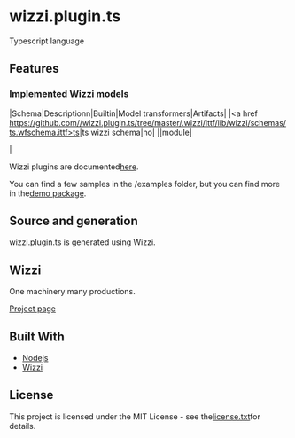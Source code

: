 # wizzi.plugin.ts

Typescript language

## Features
### Implemented Wizzi models
|Schema|Descriptionn|Builtin|Model transformers|Artifacts|
|<a href https://github.com//wizzi.plugin.ts/tree/master/.wizzi/ittf/lib/wizzi/schemas/ts.wfschema.ittf>ts</a>|ts wizzi schema|no|
|\|module|

|


Wizzi plugins are documented[here](https://stfnbssl.github.io/wizzi/docs/wizziplugins.html).

You can find a few samples in the /examples folder, but you can find more in the[demo package](https://github.com/wizzifactory/wizzi/tree/master/packages/wizzi-demo/.wizzi/ittf/examples/advanced/plugins).
## Source and generation
wizzi.plugin.ts is generated using Wizzi.

## Wizzi

One machinery many productions.

[Project page](https://stfnbssl.github.io/wizzi)
## Built With
* [Nodejs](https://nodejs.org)
* [Wizzi](https://github.com/stfnbssl/wizzi)

## License
This project is licensed under the MIT License - see the[license.txt](license.txt)for details.
